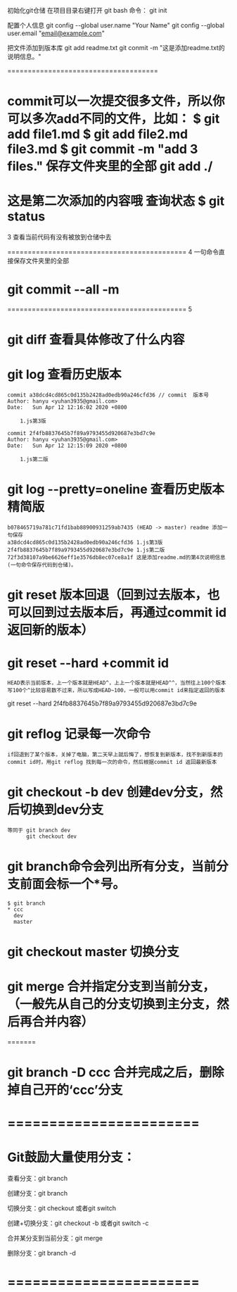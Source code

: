 初始化git仓储
	在项目目录右键打开 git bash
	命令： git init

配置个人信息
	git config --global user.name "Your Name"
	git config --global user.email "email@example.com"

把文件添加到版本库
	git add readme.txt
	git conmit -m "这是添加readme.txt的说明信息。"


=====================================

commit可以一次提交很多文件，所以你可以多次add不同的文件，比如：
$ git add file1.md
$ git add file2.md file3.md
$ git commit -m "add 3 files."
保存文件夹里的全部
git add ./
======================================
这是第二次添加的内容哦
查询状态
$ git status
======================================
3
查看当前代码有没有被放到仓储中去

============================================
4
一句命令直接保存文件夹里的全部
# git commit --all -m
============================================
5 
# git diff  查看具体修改了什么内容

# git log   查看历史版本
	commit a38dcd4cd865c0d135b2428ad0edb90a246cfd36 // commit  版本号
	Author: hanyu <yuhan3935@gmail.com>
	Date:   Sun Apr 12 12:16:02 2020 +0800
	
	    1.js第3版
	
	commit 2f4fb8837645b7f89a9793455d920687e3bd7c9e
	Author: hanyu <yuhan3935@gmail.com>
	Date:   Sun Apr 12 12:15:09 2020 +0800
	
	    1.js第二版

# git log --pretty=oneline 查看历史版本精简版 
	b078465719a781c71fd1bab88900931259ab7435 (HEAD -> master) readme 添加一句保存
	a38dcd4cd865c0d135b2428ad0edb90a246cfd36 1.js第3版
	2f4fb8837645b7f89a9793455d920687e3bd7c9e 1.js第二版
	72f3d38107a9be6626eff1e3576db8ec07ce8a1f 这是添加readme.md的第4次说明信息(一句命令保存代码到仓储)。

# git reset 版本回退（回到过去版本，也可以回到过去版本后，再通过commit id 返回新的版本）
#  git reset --hard +commit id
	HEAD表示当前版本，上一个版本就是HEAD^，上上一个版本就是HEAD^^，当然往上100个版本写100个^比较容易数不过来，所以写成HEAD~100，一般可以用commit id来指定返回的版本
 git reset --hard 2f4fb8837645b7f89a9793455d920687e3bd7c9e

# git reflog  记录每一次命令
	if回退到了某个版本，关掉了电脑，第二天早上就后悔了，想恢复到新版本，找不到新版本的commit id时，用git reflog 找到每一次的命令，然后根据commit id 返回最新版本
	
	
# git checkout -b dev    创建dev分支，然后切换到dev分支	
	等同于 git branch dev
		  git checkout dev
# git branch命令会列出所有分支，当前分支前面会标一个*号。
	$ git branch
	* ccc
	  dev
	  master

# git checkout master   切换分支
# git merge  合并指定分支到当前分支，（一般先从自己的分支切换到主分支，然后再合并内容）
=======
# git branch -D ccc   合并完成之后，删除掉自己开的‘ccc’分支
# =======================
# Git鼓励大量使用分支：

查看分支：git branch

创建分支：git branch <name>

切换分支：git checkout <name>或者git switch <name>

创建+切换分支：git checkout -b <name>或者git switch -c <name>

合并某分支到当前分支：git merge <name>

删除分支：git branch -d <name>

# =======================